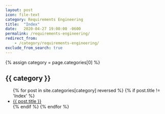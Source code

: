 ```yaml
---
layout: post
icon: file-text
category: Requirements Engineering
title:  "Index"
date:   2020-04-27 19:00:00 -0600
permalink: /requirements-engineering/
redirect_from:
    - /category/requirements-engineering/
exclude_from_search: true
---
```


{% assign category = page.categories[0] %}

## {{ category }}

<ul>
    {% for post in site.categories[category] reversed %}
        {% if post.title != 'Index' %}
        <li><a href='{{ post.url }}'>{{ post.title }}</a></li>
        {% endif %}
    {% endfor %}
</ul>
